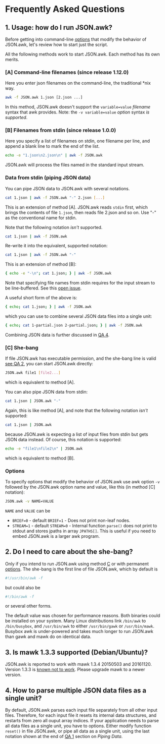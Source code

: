 # Frequently Asked Questions

## 1. Usage: how do I run JSON.awk?  <a name="1"></a>

Before getting into command-line [options](#1-options) that modify the behavior of JSON.awk, let's review how to start just the script.

All the following methods work to start JSON.awk. Each method has its
own merits.

### [A] Command-line filenames (since release 1.12.0)

Here you enter json filenames on the command-line, the traditional \*nix
way.

```sh
awk -f JSON.awk 1.json [2.json ...]
```

In this method, JSON.awk doesn't support the `variable=value` _filename_
syntax that awk provides.  Note: the `-v variable=value` _option_ syntax
_is supported_.

### [B] Filenames from stdin (since release 1.0.0)

Here you specify a list of filenames on stdin, one filename per line,
and append a blank line to mark the end of the list.

```sh
echo -e "1.json\n2.json\n" | awk -f JSON.awk
```

JSON.awk will process the files named in the standard input stream.

### Data from stdin (piping JSON data)  <a name="1-pipe"></a>

You can pipe JSON data to JSON.awk with several notations.

```sh
cat 1.json | awk -f JSON.awk "-" 2.json [...]
```

This is an extension of method [A].  JSON.awk reads `stdin` first, which
brings the contents of file `1.json`, then reads file 2.json and so
on. Use "-" as the conventional name for stdin.

Note that the following notation _isn't_ supported.

```sh
cat 1.json | awk -f JSON.awk
```

Re-write it into the equivalent, supported notation:

```sh
cat 1.json | awk -f JSON.awk "-"
```

This is an extension of method [B]:

```sh
{ echo -e "-\n"; cat 1.json; } | awk -f JSON.awk
```

Note that specifying file names from stdin requires for the input stream to be
line-buffered.
See this [open issue](https://github.com/step-/JSON.awk/issues/7).

A useful short form of the above is:

```sh
{ echo; cat 1.json; } | awk -f JSON.awk
```

which you can use to combine several JSON data files into a single unit:

```sh
{ echo; cat 1-partial.json 2-partial.json; } | awk -f JSON.awk
```

Combining JSON data is further discussed in [QA 4](#4).

### [C] She-bang  <a name="1-C"></a>

If file JSON.awk has executable permission, and the she-bang line is valid
[see QA 2](#2), you can start JSON.awk directly:

```sh
JSON.awk file1 [file2...]
```

which is equivalent to method [A].

You can also pipe JSON data from stdin:

```sh
cat 1.json | JSON.awk "-"
```

Again, this is like method [A], and note that the following notation _isn't_
supported:

```sh
cat 1.json | JSON.awk
```

because JSON.awk is expecting a list of input files from stdin but gets JSON
data instead. Of course, this notation is supported:

```sh
echo -e "file1\nfile2\n" | JSON.awk
```

which is equivalent to method [B].

### Options  <a name="1-options"></a>

To specify options that modify the behavior of JSON.awk use awk option `-v`
followed by the JSON.awk option name and value, like this (in method [C]
notation):

```sh
JSON.awk -v NAME=VALUE
```

`NAME` and `VALUE` can be

* `BRIEF=0` - default `BRIEF=1` - Does not print non-leaf nodes.
* `STREAM=1` - default `STREAM=0` - Internal function `parse()` does not print
  to stdout and stores jpaths in array `JPATHS[]`. This is useful if you need
  to embed JSON.awk is a larger awk program.

## 2. Do I need to care about the she-bang?  <a name="2"></a>

Only if you intend to run JSON.awk using method [C](#1-C) or with permanent
[options](#1-options).
The she-bang is the first line of file JSON.awk, which by default is

```sh
#!/usr/bin/awk -f
```

but could also be

```sh
#!/bin/awk -f
```

or several other forms.

The default value was chosen for performance reasons.  Both binaries could be
installed on your system.  Many Linux distributions link `/bin/awk` to
`/bin/busybox`, and `/usr/bin/awk` to either `/usr/bin/gawk` or
`/usr/bin/mawk`.  Busybox awk is under-powered and takes much longer to run
JSON.awk than gawk and mawk do on identical data.

## 3. Is mawk 1.3.3 supported (Debian/Ubuntu)?  <a name="3"></a>

JSON.awk is reported to work with mawk 1.3.4 20150503 and 20161120.
Version 1.3.3 is [known not to work](http://github.com/step-/JSON.awk/issues/6).
Please upgrade mawk to a newer version.

## 4. How to parse multiple JSON data files as a single unit?  <a name="4"></a>

By default, JSON.awk parses each input file separately from all other input
files.  Therefore, for each input file it resets its internal data structures,
and restarts from zero all ouput array indices.  If your application needs to
parse all data files as a single unit, you have to options.
Either modify function `reset()` in file JSON.awk, or pipe all data as a single
unit, using the last notation shown at the end of [QA 1](#1) section on *Piping
Data*.

